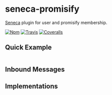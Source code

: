 # seneca-promisify
[Seneca](senecajs.org) plugin for user and promisify membership.

[![Npm][BadgeNpm]][Npm]
[![Travis][BadgeTravis]][Travis]
[![Coveralls][BadgeCoveralls]][Coveralls]



## Quick Example

```
```


## Inbound Messages



## Implementations



[BadgeCoveralls]: https://coveralls.io/repos/voxgig/seneca-promisify/badge.svg?branch=master&service=github
[BadgeNpm]: https://badge.fury.io/js/seneca-promisify.svg
[BadgeTravis]: https://travis-ci.org/voxgig/seneca-promisify.svg?branch=master
[Coveralls]: https://coveralls.io/github/voxgig/seneca-promisify?branch=master
[Npm]: https://www.npmjs.com/package/seneca-promisify
[Travis]: https://travis-ci.org/voxgig/seneca-promisify?branch=master

